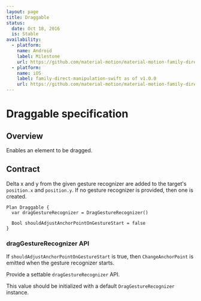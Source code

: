 ```yaml
---
layout: page
title: Draggable
status:
  date: Oct 18, 2016
  is: Stable
availability:
  - platform:
    name: Android
    label: Milestone
    url: https://github.com/material-motion/material-motion-family-direct-manipulation-android/milestone/1
  - platform:
    name: iOS
    label: family-direct-manipulation-swift as of v1.0.0
    url: https://github.com/material-motion/material-motion-family-direct-manipulation-swift/releases/tag/v1.0.0
---
```


# Draggable specification

## Overview

Enables an element to be dragged.

## Contract

Delta x and y from the given gesture recognizer are added to the target's `position.x` and `position.y`. If no gesture recognizer is provided, then one is created.

```
Plan Draggable {
  var dragGestureRecognizer = DragGestureRecognizer()

  Bool shouldAdjustAnchorPointOnGestureStart = false
}
```

### dragGestureRecognizer API

If `shouldAdjustAnchorPointOnGestureStart` is true, then `ChangeAnchorPoint` is emitted when the gesture recognizer starts.

Provide a settable `dragGestureRecognizer` API.

This value should be initialized with a default `DragGestureRecognizer` instance.
